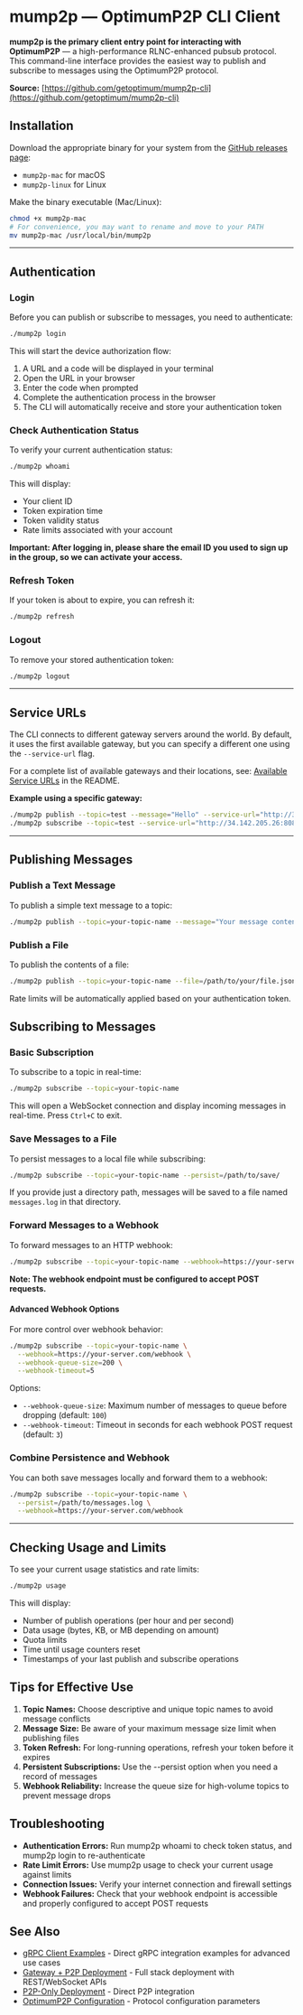 # mump2p — OptimumP2P CLI Client

**mump2p is the primary client entry point for interacting with OptimumP2P** — a high-performance RLNC-enhanced pubsub protocol. This command-line interface provides the easiest way to publish and subscribe to messages using the OptimumP2P protocol.

**Source:** [https://github.com/getoptimum/mump2p-cli](https://github.com/getoptimum/mump2p-cli)

## Installation

Download the appropriate binary for your system from the [GitHub releases page](https://github.com/getoptimum/mump2p-cli/releases):

- `mump2p-mac` for macOS
- `mump2p-linux` for Linux

Make the binary executable (Mac/Linux):

```sh
chmod +x mump2p-mac
# For convenience, you may want to rename and move to your PATH
mv mump2p-mac /usr/local/bin/mump2p
```

---

## Authentication

### Login

Before you can publish or subscribe to messages, you need to authenticate:

```sh
./mump2p login
```

This will start the device authorization flow:

1. A URL and a code will be displayed in your terminal
2. Open the URL in your browser
3. Enter the code when prompted
4. Complete the authentication process in the browser
5. The CLI will automatically receive and store your authentication token

### Check Authentication Status

To verify your current authentication status:

```sh
./mump2p whoami
```

This will display:

- Your client ID
- Token expiration time
- Token validity status
- Rate limits associated with your account

**Important: After logging in, please share the email ID you used to sign up in the group, so we can activate your access.**

### Refresh Token

If your token is about to expire, you can refresh it:

```sh
./mump2p refresh
```

### Logout

To remove your stored authentication token:

```sh
./mump2p logout
```

---

## Service URLs

The CLI connects to different gateway servers around the world. By default, it uses the first available gateway, but you can specify a different one using the `--service-url` flag.

For a complete list of available gateways and their locations, see: [Available Service URLs](https://github.com/getoptimum/mump2p-cli#available-service-urls) in the README.

**Example using a specific gateway:**
```sh
./mump2p publish --topic=test --message="Hello" --service-url="http://35.221.118.95:8080"
./mump2p subscribe --topic=test --service-url="http://34.142.205.26:8080"
```

---

## Publishing Messages

### Publish a Text Message

To publish a simple text message to a topic:

```sh
./mump2p publish --topic=your-topic-name --message="Your message content"
```

### Publish a File

To publish the contents of a file:

```sh
./mump2p publish --topic=your-topic-name --file=/path/to/your/file.json
```

Rate limits will be automatically applied based on your authentication token.

## Subscribing to Messages

### Basic Subscription

To subscribe to a topic in real-time:

```sh
./mump2p subscribe --topic=your-topic-name
```

This will open a WebSocket connection and display incoming messages in real-time. Press `Ctrl+C` to exit.

### Save Messages to a File

To persist messages to a local file while subscribing:

```sh
./mump2p subscribe --topic=your-topic-name --persist=/path/to/save/
```

If you provide just a directory path, messages will be saved to a file named `messages.log` in that directory.

### Forward Messages to a Webhook

To forward messages to an HTTP webhook:

```sh
./mump2p subscribe --topic=your-topic-name --webhook=https://your-server.com/webhook
```

**Note: The webhook endpoint must be configured to accept POST requests.**

#### Advanced Webhook Options

For more control over webhook behavior:

```sh
./mump2p subscribe --topic=your-topic-name \
  --webhook=https://your-server.com/webhook \
  --webhook-queue-size=200 \
  --webhook-timeout=5
  ```

Options:

- `--webhook-queue-size`: Maximum number of messages to queue before dropping (default: `100`)
- `--webhook-timeout`: Timeout in seconds for each webhook POST request (default: `3`)

### Combine Persistence and Webhook

You can both save messages locally and forward them to a webhook:

```sh
./mump2p subscribe --topic=your-topic-name \
  --persist=/path/to/messages.log \
  --webhook=https://your-server.com/webhook
```

---

## Checking Usage and Limits

To see your current usage statistics and rate limits:

```sh
./mump2p usage
```

This will display:

- Number of publish operations (per hour and per second)
- Data usage (bytes, KB, or MB depending on amount)
- Quota limits
- Time until usage counters reset
- Timestamps of your last publish and subscribe operations

## Tips for Effective Use

1. **Topic Names:** Choose descriptive and unique topic names to avoid message conflicts
2. **Message Size:** Be aware of your maximum message size limit when publishing files
3. **Token Refresh:** For long-running operations, refresh your token before it expires
4. **Persistent Subscriptions:** Use the --persist option when you need a record of messages
5. **Webhook Reliability:** Increase the queue size for high-volume topics to prevent message drops

## Troubleshooting

- **Authentication Errors:** Run mump2p whoami to check token status, and mump2p login to re-authenticate
- **Rate Limit Errors:** Use mump2p usage to check your current usage against limits
- **Connection Issues:** Verify your internet connection and firewall settings
- **Webhook Failures:** Check that your webhook endpoint is accessible and properly configured to accept POST requests

## See Also

- [gRPC Client Examples](./grpc-examples.md) - Direct gRPC integration examples for advanced use cases
- [Gateway + P2P Deployment](../deployment/p2p-with-gateway.md) - Full stack deployment with REST/WebSocket APIs
- [P2P-Only Deployment](../deployment/p2p-only.md) - Direct P2P integration
- [OptimumP2P Configuration](../configuration/optimump2p.md) - Protocol configuration parameters 